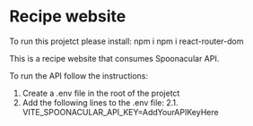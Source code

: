 # Recipe website
To run this projetct please install:
npm i
npm i react-router-dom


This is a recipe website that consumes Spoonacular API. 

To run the API follow the instructions:
1. Create a .env file in the root of the projetct
2. Add the following lines to the .env file:
    2.1. VITE_SPOONACULAR_API_KEY=AddYourAPIKeyHere




